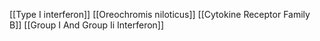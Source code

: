[[Type I interferon]]
[[Oreochromis niloticus]]
[[Cytokine Receptor Family B]]
[[Group I And Group Ii Interferon]]
